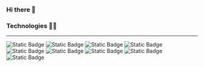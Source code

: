 ### Hi there 👋

### Technologies 👨‍💻
-----
 <img alt="Static Badge" src="https://img.shields.io/badge/JavaScript-black?logo=javascript"> <img alt="Static Badge" src="https://img.shields.io/badge/React-black?logo=react">
 <img alt="Static Badge" src="https://img.shields.io/badge/Tailwind%20CSS-white?logo=tailwindcss">
 <img alt="Static Badge" src="https://img.shields.io/badge/NodeJs-green?logo=node.js">
 <img alt="Static Badge" src="https://img.shields.io/badge/TypeScript-darkblue?logo=typescript"> <img alt="Static Badge" src="https://img.shields.io/badge/HTML5-orange?logo=html5"> <img alt="Static Badge" src="https://img.shields.io/badge/CSS3-%232965f1?logo=css3"> <img alt="Static Badge" src="https://img.shields.io/badge/Git-grey?logo=git"> <img alt="Static Badge" src="https://img.shields.io/badge/GitHub-black?logo=github">


